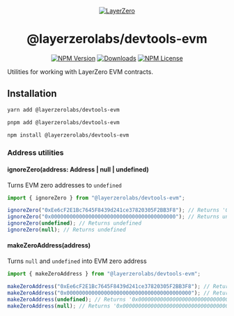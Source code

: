 <p align="center">
  <a href="https://layerzero.network">
    <img alt="LayerZero" style="max-width: 500px" src="https://d3a2dpnnrypp5h.cloudfront.net/bridge-app/lz.png"/>
  </a>
</p>

<h1 align="center">@layerzerolabs/devtools-evm</h1>

<!-- The badges section -->
<p align="center">
  <!-- Shields.io NPM published package version -->
  <a href="https://www.npmjs.com/package/@layerzerolabs/devtools-evm"><img alt="NPM Version" src="https://img.shields.io/npm/v/@layerzerolabs/devtools-evm"/></a>
  <!-- Shields.io NPM downloads -->
  <a href="https://www.npmjs.com/package/@layerzerolabs/devtools-evm"><img alt="Downloads" src="https://img.shields.io/npm/dm/@layerzerolabs/devtools-evm"/></a>
  <!-- Shields.io license badge -->
  <a href="https://www.npmjs.com/package/@layerzerolabs/devtools-evm"><img alt="NPM License" src="https://img.shields.io/npm/l/@layerzerolabs/devtools-evm"/></a>
</p>

Utilities for working with LayerZero EVM contracts.

## Installation

```bash
yarn add @layerzerolabs/devtools-evm

pnpm add @layerzerolabs/devtools-evm

npm install @layerzerolabs/devtools-evm
```

### Address utilities

#### ignoreZero(address: Address | null | undefined)

Turns EVM zero addresses to `undefined`

```typescript
import { ignoreZero } from "@layerzerolabs/devtools-evm";

ignoreZero("0xEe6cF2E1Bc7645F8439d241ce37820305F2BB3F8"); // Returns '0xEe6cF2E1Bc7645F8439d241ce37820305F2BB3F8'
ignoreZero("0x0000000000000000000000000000000000000000"); // Returns undefined
ignoreZero(undefined); // Returns undefined
ignoreZero(null); // Returns undefined
```

#### makeZeroAddress(address)

Turns `null` and `undefined` into EVM zero address

```typescript
import { makeZeroAddress } from "@layerzerolabs/devtools-evm";

makeZeroAddress("0xEe6cF2E1Bc7645F8439d241ce37820305F2BB3F8"); // Returns '0xEe6cF2E1Bc7645F8439d241ce37820305F2BB3F8'
makeZeroAddress("0x0000000000000000000000000000000000000000"); // Returns '0x0000000000000000000000000000000000000000'
makeZeroAddress(undefined); // Returns '0x0000000000000000000000000000000000000000'
makeZeroAddress(null); // Returns '0x0000000000000000000000000000000000000000'
```
